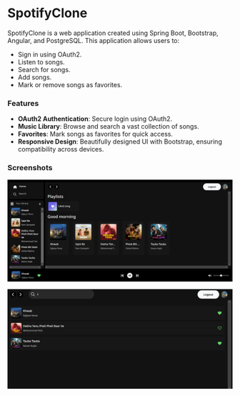 # SpotifyClone

SpotifyClone is a web application created using Spring Boot, Bootstrap, Angular, and PostgreSQL. This application allows users to:

- Sign in using OAuth2.
- Listen to songs.
- Search for songs.
- Add songs.
- Mark or remove songs as favorites.

### Features

- **OAuth2 Authentication**: Secure login using OAuth2.
- **Music Library**: Browse and search a vast collection of songs.
- **Favorites**: Mark songs as favorites for quick access.
- **Responsive Design**: Beautifully designed UI with Bootstrap, ensuring compatibility across devices.

### Screenshots

![Image1](frontend\src\assets\S-1.png)

![Image2](frontend\src\assets\S-2.png)



